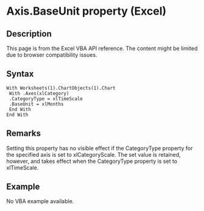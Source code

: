 # Axis.BaseUnit property (Excel)

## Description
This page is from the Excel VBA API reference. The content might be limited due to browser compatibility issues.

## Syntax
```vba
With Worksheets(1).ChartObjects(1).Chart 
 With .Axes(xlCategory) 
 .CategoryType = xlTimeScale 
 .BaseUnit = xlMonths 
 End With 
End With
```

## Remarks
Setting this property has no visible effect if the CategoryType property for the specified axis is set to xlCategoryScale. The set value is retained, however, and takes effect when the CategoryType property is set to xlTimeScale.

## Example
No VBA example available.
